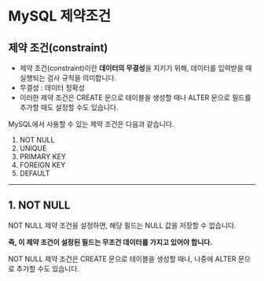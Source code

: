 # MySQL 제약조건

## 제약 조건(constraint)
- 제약 조건(constraint)이란 **데이터의 무결성**을 지키기 위해, 데이터를 입력받을 때 실행되는 검사 규칙을 의미합니다.
- 무결성 : 데이터 정확성
- 이러한 제약 조건은 CREATE 문으로 테이블을 생성할 때나 ALTER 문으로 필드를 추가할 때도 설정할 수도 있습니다.

 

MySQL에서 사용할 수 있는 제약 조건은 다음과 같습니다.

1. NOT NULL
2. UNIQUE
3. PRIMARY KEY
4. FOREIGN KEY
5. DEFAULT


---

## 1. NOT NULL
NOT NULL 제약 조건을 설정하면, 해당 필드는 NULL 값을 저장할 수 없습니다.

**즉, 이 제약 조건이 설정된 필드는 무조건 데이터를 가지고 있어야 합니다.**
 

NOT NULL 제약 조건은 CREATE 문으로 테이블을 생성할 때나, 나중에 ALTER 문으로 추가할 수도 있습니다.
